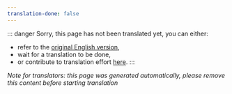 ```yaml
---
translation-done: false
---
```

::: danger
Sorry, this page has not been translated yet, you can either:
- refer to the [original English version](<../../../cs/support/README.md>),
- wait for a translation to be done,
- or contribute to translation effort [here](https://github.com/bsmg/wiki).
:::

_Note for translators: this page was generated automatically, please remove this content before starting translation_
